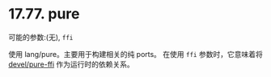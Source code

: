 # 17.77. pure

可能的参数:(无), `ffi`

使用 lang/pure。主要用于构建相关的纯 ports。
在使用 `ffi` 参数时，它意味着将 [devel/pure-ffi](https://cgit.freebsd.org/ports/tree/devel/pure-ffi/pkg-descr) 作为运行时的依赖关系。
